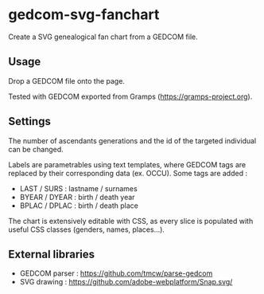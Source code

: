 # gedcom-svg-fanchart

Create a SVG genealogical fan chart from a GEDCOM file.

## Usage

Drop a GEDCOM file onto the page.

Tested with GEDCOM exported from Gramps (https://gramps-project.org).

## Settings

The number of ascendants generations and the id of the targeted individual can be changed.

Labels are parametrables using text templates, where GEDCOM tags are replaced by their corresponding data (ex. OCCU).
Some tags are added :
- LAST / SURS : lastname / surnames
- BYEAR / DYEAR : birth / death year
- BPLAC / DPLAC : birth / death place

The chart is extensively editable with CSS, as every slice is populated with useful CSS classes (genders, names, places...).

## External libraries

- GEDCOM parser : https://github.com/tmcw/parse-gedcom
- SVG drawing : https://github.com/adobe-webplatform/Snap.svg/
